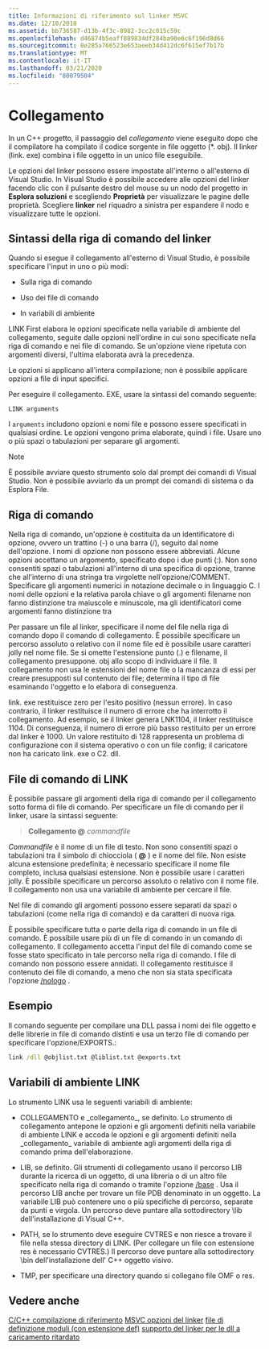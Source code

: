 ```yaml
---
title: Informazioni di riferimento sul linker MSVC
ms.date: 12/10/2018
ms.assetid: bb736587-d13b-4f3c-8982-3cc2c015c59c
ms.openlocfilehash: d46874b5eaff889834df284ba90e6c6f196d8d66
ms.sourcegitcommit: 8e285a766523e653aeeb34d412dc6f615ef7b17b
ms.translationtype: MT
ms.contentlocale: it-IT
ms.lasthandoff: 03/21/2020
ms.locfileid: "80079504"
---
```

# <a name="linking"></a>Collegamento

In un C++ progetto, il passaggio del *collegamento* viene eseguito dopo che il compilatore ha compilato il codice sorgente in file oggetto (*. obj). Il linker (link. exe) combina i file oggetto in un unico file eseguibile.

Le opzioni del linker possono essere impostate all'interno o all'esterno di Visual Studio. In Visual Studio è possibile accedere alle opzioni del linker facendo clic con il pulsante destro del mouse su un nodo del progetto in **Esplora soluzioni** e scegliendo **Proprietà** per visualizzare le pagine delle proprietà. Scegliere **linker** nel riquadro a sinistra per espandere il nodo e visualizzare tutte le opzioni.

## <a name="linker-command-line-syntax"></a>Sintassi della riga di comando del linker

Quando si esegue il collegamento all'esterno di Visual Studio, è possibile specificare l'input in uno o più modi:

- Sulla riga di comando

- Uso dei file di comando

- In variabili di ambiente

LINK First elabora le opzioni specificate nella variabile di ambiente del collegamento, seguite dalle opzioni nell'ordine in cui sono specificate nella riga di comando e nei file di comando. Se un'opzione viene ripetuta con argomenti diversi, l'ultima elaborata avrà la precedenza.

Le opzioni si applicano all'intera compilazione; non è possibile applicare opzioni a file di input specifici.

Per eseguire il collegamento. EXE, usare la sintassi del comando seguente:

```
LINK arguments
```

I `arguments` includono opzioni e nomi file e possono essere specificati in qualsiasi ordine. Le opzioni vengono prima elaborate, quindi i file. Usare uno o più spazi o tabulazioni per separare gli argomenti.

> [!NOTE]
>  È possibile avviare questo strumento solo dal prompt dei comandi di Visual Studio. Non è possibile avviarlo da un prompt dei comandi di sistema o da Esplora File.

## <a name="command-line"></a>Riga di comando

Nella riga di comando, un'opzione è costituita da un identificatore di opzione, ovvero un trattino (-) o una barra (/), seguito dal nome dell'opzione. I nomi di opzione non possono essere abbreviati. Alcune opzioni accettano un argomento, specificato dopo i due punti (:). Non sono consentiti spazi o tabulazioni all'interno di una specifica di opzione, tranne che all'interno di una stringa tra virgolette nell'opzione/COMMENT. Specificare gli argomenti numerici in notazione decimale o in linguaggio C. I nomi delle opzioni e la relativa parola chiave o gli argomenti filename non fanno distinzione tra maiuscole e minuscole, ma gli identificatori come argomenti fanno distinzione tra

Per passare un file al linker, specificare il nome del file nella riga di comando dopo il comando di collegamento. È possibile specificare un percorso assoluto o relativo con il nome file ed è possibile usare caratteri jolly nel nome file. Se si omette l'estensione punto (.) e filename, il collegamento presuppone. obj allo scopo di individuare il file. Il collegamento non usa le estensioni del nome file o la mancanza di essi per creare presupposti sul contenuto dei file; determina il tipo di file esaminando l'oggetto e lo elabora di conseguenza.

link. exe restituisce zero per l'esito positivo (nessun errore).  In caso contrario, il linker restituisce il numero di errore che ha interrotto il collegamento.  Ad esempio, se il linker genera LNK1104, il linker restituisce 1104.  Di conseguenza, il numero di errore più basso restituito per un errore dal linker è 1000.  Un valore restituito di 128 rappresenta un problema di configurazione con il sistema operativo o con un file config; il caricatore non ha caricato link. exe o C2. dll.

## <a name="link-command-files"></a>File di comando di LINK

È possibile passare gli argomenti della riga di comando per il collegamento sotto forma di file di comando. Per specificare un file di comando per il linker, usare la sintassi seguente:

> **Collegamento \@** <em>commandfile</em>

*Commandfile* è il nome di un file di testo. Non sono consentiti spazi o tabulazioni tra il simbolo di chiocciola ( **\@** ) e il nome del file. Non esiste alcuna estensione predefinita; è necessario specificare il nome file completo, inclusa qualsiasi estensione. Non è possibile usare i caratteri jolly. È possibile specificare un percorso assoluto o relativo con il nome file. Il collegamento non usa una variabile di ambiente per cercare il file.

Nel file di comando gli argomenti possono essere separati da spazi o tabulazioni (come nella riga di comando) e da caratteri di nuova riga.

È possibile specificare tutta o parte della riga di comando in un file di comando. È possibile usare più di un file di comando in un comando di collegamento. Il collegamento accetta l'input del file di comando come se fosse stato specificato in tale percorso nella riga di comando. I file di comando non possono essere annidati. Il collegamento restituisce il contenuto dei file di comando, a meno che non sia stata specificata l'opzione [/nologo](nologo-suppress-startup-banner-linker.md) .

## <a name="example"></a>Esempio

Il comando seguente per compilare una DLL passa i nomi dei file oggetto e delle librerie in file di comando distinti e usa un terzo file di comando per specificare l'opzione/EXPORTS.:

```cmd
link /dll @objlist.txt @liblist.txt @exports.txt
```

## <a name="link-environment-variables"></a>Variabili di ambiente LINK

Lo strumento LINK usa le seguenti variabili di ambiente:

- COLLEGAMENTO e \_collegamento\_, se definito. Lo strumento di collegamento antepone le opzioni e gli argomenti definiti nella variabile di ambiente LINK e accoda le opzioni e gli argomenti definiti nella \_collegamento\_ variabile di ambiente agli argomenti della riga di comando prima dell'elaborazione.

- LIB, se definito. Gli strumenti di collegamento usano il percorso LIB durante la ricerca di un oggetto, di una libreria o di un altro file specificato nella riga di comando o tramite l'opzione [/base](base-base-address.md) . Usa il percorso LIB anche per trovare un file PDB denominato in un oggetto. La variabile LIB può contenere uno o più specifiche di percorso, separate da punti e virgola. Un percorso deve puntare alla sottodirectory \lib dell'installazione di Visual C++.

- PATH, se lo strumento deve eseguire CVTRES e non riesce a trovare il file nella stessa directory di LINK. (Per collegare un file con estensione res è necessario CVTRES.) Il percorso deve puntare alla sottodirectory \bin dell'installazione dell' C++ oggetto visivo.

- TMP, per specificare una directory quando si collegano file OMF o res.

## <a name="see-also"></a>Vedere anche

[C/C++ compilazione di riferimento](c-cpp-building-reference.md)
[MSVC opzioni del linker](linker-options.md)
[file di definizione moduli (con estensione def)](module-definition-dot-def-files.md)
[supporto del linker per le dll a caricamento ritardato](linker-support-for-delay-loaded-dlls.md)

